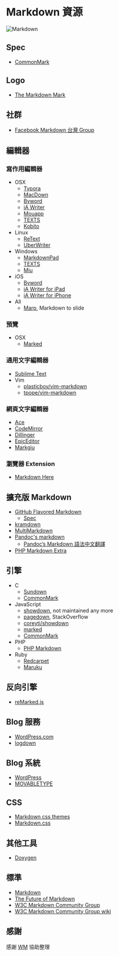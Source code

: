 # Markdown 資源

![Markdown](http://markdown.tw/images/208x128.png)

## Spec

* [CommonMark](http://commonmark.org/)

## Logo

* [The Markdown Mark](http://dcurt.is/the-markdown-mark)

## 社群

* [Facebook Markdown 台灣 Group](https://www.facebook.com/groups/830853873715381/)

## 編輯器

### 寫作用編輯器

* OSX
  * [Typora](http://typora.io/)
  * [MacDown](http://macdown.uranusjr.com/)
  * [Byword](http://bywordapp.com/)
  * [iA Writer](http://www.iawriter.com/mac/)
  * [Mouapp](http://mouapp.com/)
  * [TEXTS](http://www.texts.io/)
  * [Kobito](http://kobito.qiita.com/)
* Linux
  * [ReText](http://sourceforge.net/p/retext/home/ReText/)
  * [UberWriter](http://uberwriter.wolfvollprecht.de/)
* Windows
  * [MarkdownPad](http://markdownpad.com/)
  * [TEXTS](http://www.texts.io/)
  * [Miu](https://miu.0x142857.com)
* iOS
  * [Byword](http://bywordapp.com/)
  * [iA Writer for iPad](http://www.iawriter.com/ipad/)
  * [iA Writer for iPhone](http://www.iawriter.com/iphone/)
* All
  * [Marp](https://yhatt.github.io/marp/), Markdown to slide


### 預覽

* OSX
  * [Marked](https://itunes.apple.com/us/app/marked/id448925439)

### 通用文字編輯器

* [Sublime Text](http://www.sublimetext.com/)
* Vim
  * [plasticboy/vim-markdown](https://github.com/plasticboy/vim-markdown)
  * [tpope/vim-markdown](https://github.com/tpope/vim-markdown)

### 網頁文字編輯器

* [Ace](http://ace.ajax.org/)
* [CodeMirror](http://codemirror.net/)
* [Dillinger](http://dillinger.io/)
* [EpicEditor](http://oscargodson.github.io/EpicEditor/)
* [Markgiu](https://github.com/bianchimro/markgiu)

### 瀏覽器 Extension

* [Markdown Here](https://github.com/adam-p/markdown-here/)

## 擴充版 Markdown

* [GitHub Flavored Markdown](https://help.github.com/articles/github-flavored-markdown)
  * [Spec](https://github.github.com/gfm/)
* [kramdown](http://kramdown.rubyforge.org/quickref.html#headers)
* [MultiMarkdown](http://fletcherpenney.net/multimarkdown/)
* [Pandoc's markdown](http://johnmacfarlane.net/pandoc/README.html#pandocs-markdown)
  * [Pandoc’s Markdown 語法中文翻譯](http://pages.tzengyuxio.me/pandoc/)
* [PHP Markdown Extra](http://michelf.ca/projects/php-markdown/extra/)

## 引擎

* C
  * [Sundown](https://github.com/vmg/sundown) 
  * [CommonMark](https://github.com/jgm/CommonMark)
* JavaScript
  * [showdown](https://github.com/cky/wmd), not maintained any more
  * [pagedown](https://code.google.com/p/pagedown/), StackOverflow
  * [coreyti/showdown](https://github.com/coreyti/showdown)
  * [marked](https://github.com/chjj/marked)
  * [CommonMark](https://github.com/jgm/CommonMark)
* PHP
  * [PHP Markdown](http://michelf.ca/projects/php-markdown/)
* Ruby
  * [Redcarpet](https://github.com/vmg/redcarpet) 
  * [Maruku](https://github.com/bhollis/maruku)

## 反向引擎

* [reMarked.js](https://leeoniya.github.io/reMarked.js/)

## Blog 服務

* [WordPress.com](http://wordpress.com/)
* [logdown](http://logdown.com/)

## Blog 系統

* [WordPress](http://wordpress.org/)
* [MOVABLETYPE](http://www.movabletype.org/)

## CSS

* [Markdown css themes](http://jasonm23.github.io/markdown-css-themes/)
* [Markdown.css](http://mrcoles.com/demo/markdown-css/)

## 其他工具

* [Doxygen](http://www.stack.nl/~dimitri/doxygen/manual/markdown.html)

## 標準

* [Markdown](http://daringfireball.net/projects/markdown/)
* [The Future of Markdown](http://www.codinghorror.com/blog/2012/10/the-future-of-markdown.html)
* [W3C Markdown Community Group](http://www.w3.org/community/markdown/)
* [W3C Markdown Community Group wiki](http://www.w3.org/community/markdown/wiki/Main_Page)

## 感謝

感謝 [WM](http://kidwm.net/) 協助整理
